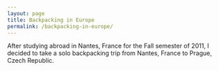 ```yaml
---
layout: page
title: Backpacking in Europe
permalink: /backpacking-in-europe/
---
```


After studying abroad in Nantes, France for the Fall semester of 2011, I decided to take a solo backpacking trip from Nantes, France to Prague, Czech Republic.
